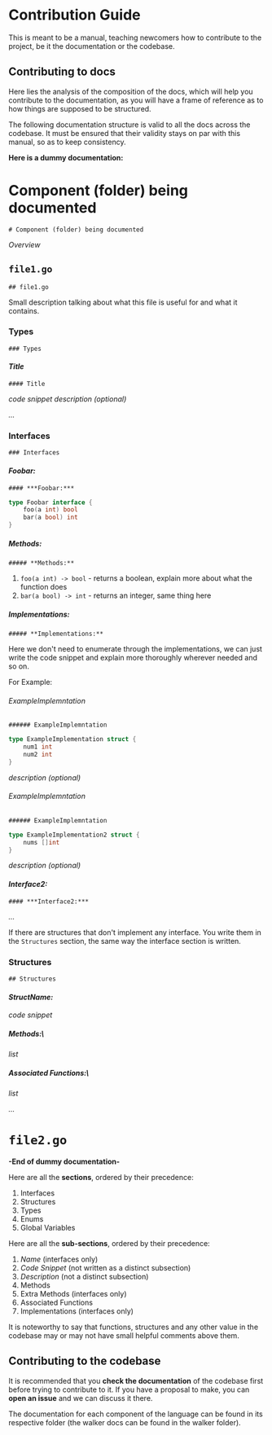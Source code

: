 # Contribution Guide

This is meant to be a manual, teaching newcomers how to contribute to the project, be it the documentation or the codebase.

## Contributing to docs

Here lies the analysis of the composition of the docs, which will help you contribute to the documentation, as you will have a frame of reference as to how things are supposed to be structured.

The following documentation structure is valid to all the docs across the codebase. It must be ensured that their validity stays on par with this manual, so as to keep consistency.

**Here is a dummy documentation:**

# Component (folder) being documented

`# Component (folder) being documented`

_Overview_

## `file1.go`

`## file1.go`

Small description talking about what this file is useful for and what it contains.

### Types
`### Types`

#### *Title*
`#### Title`

_code snippet_
_description (optional)_

_..._

### Interfaces

`### Interfaces`

#### **_Foobar:_**

`#### ***Foobar:***`

```go
type Foobar interface {
    foo(a int) bool
    bar(a bool) int
}
```

##### **Methods:**
`##### **Methods:**`

1. `foo(a int) -> bool` - returns a boolean, explain more about what the function does
2. `bar(a bool) -> int` - returns an integer, same thing here

##### **Implementations:**
`##### **Implementations:**`

Here we don't need to enumerate through the implementations, we can just write the code snippet and explain more thoroughly wherever needed and so on.

For Example:

###### ExampleImplemntation
`###### ExampleImplemntation`

```go
type ExampleImplementation struct {
    num1 int
    num2 int
}
```

_description (optional)_

###### ExampleImplemntation
`###### ExampleImplemntation`
```go
type ExampleImplementation2 struct {
    nums []int
}
```

_description (optional)_

#### **_Interface2:_**

`#### ***Interface2:***`

_..._

If there are structures that don't implement any interface. You write them in the `Structures` section, the same way the interface section is written.

### Structures

`## Structures`

#### **_StructName:_**

_code snippet_

##### **Methods:**\
_list_

##### **Associated Functions:**\
_list_

_..._

# `file2.go`

**-End of dummy documentation-**

Here are all the **sections**, ordered by their precedence:

1. Interfaces
2. Structures
3. Types
4. Enums
5. Global Variables

Here are all the **sub-sections**, ordered by their precedence:

1. _Name_ (interfaces only)
2. _Code Snippet_ (not written as a distinct subsection)
3. _Description_ (not a distinct subsection)
4. Methods
5. Extra Methods (interfaces only)
6. Associated Functions
7. Implementations (interfaces only)

It is noteworthy to say that functions, structures and any other value in the codebase may or may not have small helpful comments above them.

## Contributing to the codebase

It is recommended that you **check the documentation** of the codebase first before trying to contribute to it. If you have a proposal to make, you can **open an issue** and we can discuss it there.

The documentation for each component of the language can be found in its respective folder (the walker docs can be found in the walker folder).
